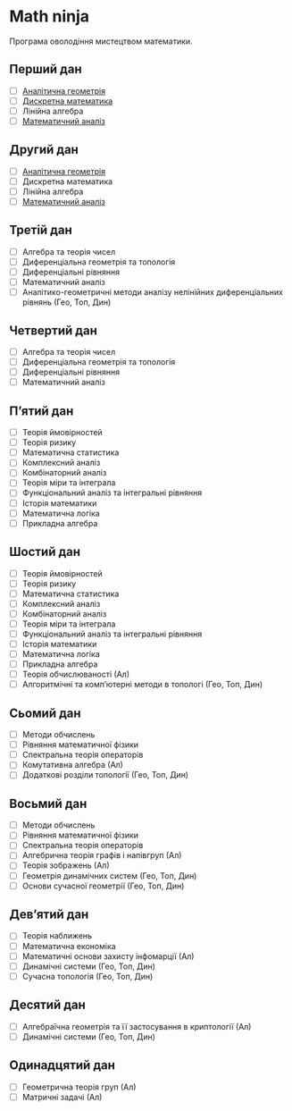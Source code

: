 # Math ninja

Програма оволодіння мистецтвом математики.

## Перший дан
- [ ] [Аналiтична геометрiя](./AG01/)
- [ ] [Дискретна математика](./DM01/)
- [ ] Лiнiйна алгебра
- [ ] [Математичний аналiз](./MA01/)

## Другий дан
- [ ] [Аналiтична геометрiя](./AG02/)
- [ ] Дискретна математика
- [ ] Лiнiйна алгебра
- [ ] [Математичний аналiз](./MA02/)

## Третій дан
- [ ] Алгебра та теорiя чисел
- [ ] Диференцiальна геометрiя та топологія
- [ ] Диференцiальнi рiвняння
- [ ] Математичний аналiз
- [ ] Аналітико-геометричні методи аналізу нелінійних диференціальних рівнянь (Гео, Топ, Дин)

## Четвертий дан
- [ ] Алгебра та теорiя чисел
- [ ] Диференцiальна геометрiя та топологія
- [ ] Диференцiальнi рiвняння
- [ ] Математичний аналiз

## П’ятий дан
- [ ] Теорiя ймовiрностей
- [ ] Теорiя ризику
- [ ] Математична статистика
- [ ] Комплексний аналiз
- [ ] Комбiнаторний аналiз
- [ ] Теорiя мiри та iнтеграла
- [ ] Функцiональний аналiз та iнтегральнi рiвняння
- [ ] Iсторiя математики
- [ ] Математична логiка
- [ ] Прикладна алгебра

## Шостий дан
- [ ] Теорiя ймовiрностей
- [ ] Теорiя ризику
- [ ] Математична статистика
- [ ] Комплексний аналiз
- [ ] Комбiнаторний аналiз
- [ ] Теорiя мiри та iнтеграла
- [ ] Функцiональний аналiз та iнтегральнi рiвняння
- [ ] Iсторiя математики
- [ ] Математична логiка
- [ ] Прикладна алгебра
- [ ] Теорія обчислюваності (Ал)
- [ ] Алгоритмічні та комп’ютерні методи в топологі (Гео, Топ, Дин)

## Сьомий дан
- [ ] Методи обчислень
- [ ] Рiвняння математичної фiзики
- [ ] Спектральна теорiя операторiв
- [ ] Комутативна алгебра (Ал)
- [ ] Додатковi роздiли топологiї (Гео, Топ, Дин)

## Восьмий дан
- [ ] Методи обчислень
- [ ] Рiвняння математичної фiзики
- [ ] Спектральна теорiя операторiв
- [ ] Алгебрична теорія графів і напівгруп (Ал)
- [ ] Теорія зображень (Ал)
- [ ] Геометрiя динамiчних систем (Гео, Топ, Дин)
- [ ] Основи сучасної геометрії (Гео, Топ, Дин)

## Дев’ятий дан
- [ ] Теорiя наближень
- [ ] Математична економiка
- [ ] Математичні основи захисту інфомарції (Ал)
- [ ] Динамічні системи (Гео, Топ, Дин)
- [ ] Сучасна топологія (Гео, Топ, Дин)

## Десятий дан
- [ ] Алгебраїчна геометрія та її застосування в криптології (Ал)
- [ ] Динамічні системи (Гео, Топ, Дин)

## Одинадцятий дан
- [ ] Геометрична теорія груп (Ал)
- [ ] Матричні задачі (Ал)

